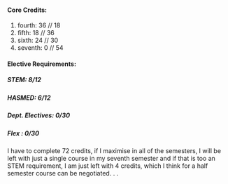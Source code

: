 #### Core Credits:
1. fourth: 36 //  18
2. fifth: 18 // 36 
4. sixth: 24 // 30
5. seventh: 0 // 54
#### Elective Requirements:
##### STEM: 8/12
##### HASMED: 6/12
##### Dept. Electives: 0/30
##### Flex : 0/30

I have to complete 72 credits, if I maximise in all of the semesters, I will be left with just a single course in my seventh semester and if that is too an STEM requirement, I am just left with 4 credits, which I think for a half semester course can be negotiated. . .



